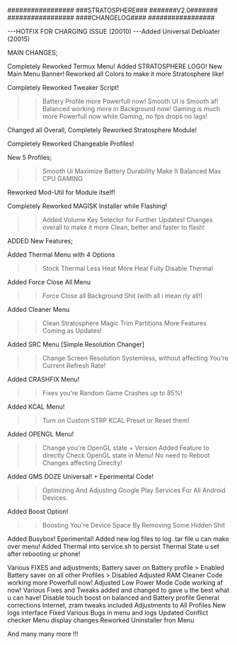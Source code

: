 #################
###STRATOSPHERE###
#######V2.0#######
#################
####CHANGELOG####
#################


---HOTFIX FOR CHARGING ISSUE (20010)
---Added Universal Debloater (20015)

MAIN CHANGES;

Completely Reworked Termux Menu!
Added STRATOSPHERE LOGO!
New Main Menu Banner!
Reworked all Colors to make it more Stratosphere like!

Completely Reworked Tweaker Script!
>>Battery Profile more Powerfull now!
>>Smooth UI is Smooth af!
>>Balanced working more in Background now!
>>Gaming is much more Powerfull now while Gaming, no fps drops no lags!

Changed all Overall, Completely Reworked Stratosphere Module!

Completely Reworked Changeable Profiles!

New 5 Profiles;
>>Smooth Ui 
>>Maximize Battery Durability
>>Make It Balanced
>>Max CPU
>>GAMING

Reworked Mod-Util for Module itself!

Completely Reworked MAGISK Installer while Flashing!
>>Added Volume Key Selector for Further Updates!
>>Changes overall to make it more Clean, better and faster to flash!



ADDED New Features;

Added Thermal Menu with 4 Options
>>Stock Thermal
>>Less Heat
>>More Heat
>>Fully Disable Thermal

Added Force Close All Menu
>>Force Close all Background Shit (with all i mean rly all!)

Added Cleaner Menu
>>Clean Stratosphere Magic
>>Trim Partitions
More Features Coming as Updates!

Added SRC Menu [Simple Resolution Changer]
>>Change Screen Resolution Systemless, without affecting You're Current Refresh Rate!

Added CRASHFIX Menu!
>>Fixes you're Random Game Crashes up to 85%!

Added KCAL Menu!
>>Turn on Custom STRP KCAL Preset or Reset them!

Added OPENGL Menu!
>>Change you're OpenGL state + Version
>>Added Feature to directly Check OpenGL state in Menu!
>>No need to Reboot Changes affecting Direclty!

Added GMS DOZE Universal! + Eperimental Code!
>>Optimizing And Adjusting Google Play Services For All Android Devices.

Added Boost Option!
>>Boosting You're Device Space By Removing Some Hidden Shit

Added Busybox! Eperimental!
Added new log files to log .tar file u can make over menu!
Added Thermal into service.sh to persist Thermal State u set after rebooting ur phone!


Various FIXES and adjustments;
Battery saver on Battery profile > Enabled
Battery saver on all other Profiles > Disabled
Adjusted RAM Cleaner Code working more Powerfull now!
Adjusted Low Power Mode Code working af now!
Various Fixes and Tweaks added and changed to gave u the best what u can have!
Disable touch boost on balanced and Battery profile
General corrections
Internet, zram tweaks included
Adjustments to All Profiles
New logs interface
Fixed Various Bugs in menu and logs
Updated Conflict checker
Menu display changes
Reworked Uninstaller fron Menu

And many many more !!!
